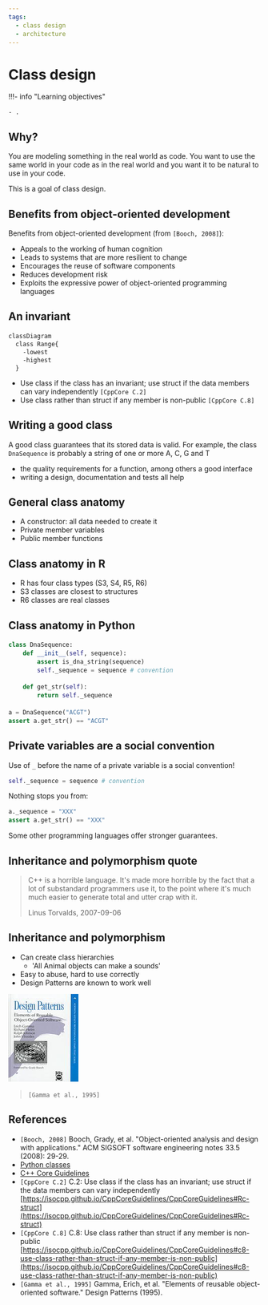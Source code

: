 ```yaml
---
tags:
  - class design
  - architecture
---
```


# Class design

!!!- info "Learning objectives"

    - .

## Why?

You are modeling something in the real world as code.
You want to use the same world in your code as in the real world
and you want it to be natural to use in your code.

This is a goal of class design.

## Benefits from object-oriented development

Benefits from object-oriented development (from `[Booch, 2008]`):

- Appeals to the working of human cognition
- Leads to systems that are more resilient to change
- Encourages the reuse of software components
- Reduces development risk
- Exploits the expressive power of object-oriented programming languages

## An invariant

```mermaid
classDiagram
  class Range{
    -lowest
    -highest
  }
```

- Use class if the class has an invariant;
  use struct if the data members can vary independently `[CppCore C.2]`
- Use class rather than struct if any member is non-public `[CppCore C.8]`

## Writing a good class

A good class guarantees that its stored data is valid.
For example, the class `DnaSequence`
is probably a string of one or more A, C, G and T

- the quality requirements for a function, among others a good interface
- writing a design, documentation and tests all help

## General class anatomy

- A constructor: all data needed to create it
- Private member variables
- Public member functions

## Class anatomy in R

- R has four class types (S3, S4, R5, R6)
- S3 classes are closest to structures
- R6 classes are real classes

## Class anatomy in Python

```python
class DnaSequence:
    def __init__(self, sequence):
        assert is_dna_string(sequence)
        self._sequence = sequence # convention

    def get_str(self):
        return self._sequence

a = DnaSequence("ACGT")
assert a.get_str() == "ACGT"
```

## Private variables are a social convention

Use of `_` before the name of a private variable is a social convention!

```python
self._sequence = sequence # convention
```

Nothing stops you from:

```python
a._sequence = "XXX"
assert a.get_str() == "XXX"
```

Some other programming languages offer stronger guarantees.

## Inheritance and polymorphism quote

> C++ is a horrible language.
> It's made more horrible by the fact
> that a lot of substandard programmers use it,
> to the point where it's much much easier
> to generate total and utter crap with it.
>
> Linus Torvalds, 2007-09-06

## Inheritance and polymorphism

- Can create class hierarchies
    - 'All Animal objects can make a sounds'
- Easy to abuse, hard to use correctly
- Design Patterns are known to work well

![Gamma et al., 1995](design_patterns_book.jpg)

> `[Gamma et al., 1995]`

## References

- `[Booch, 2008]` Booch, Grady, et al. "Object-oriented analysis and design with applications." ACM SIGSOFT software engineering notes 33.5 (2008): 29-29.
- [Python classes](https://docs.python.org/3/tutorial/classes.html)
- [C++ Core Guidelines](https://isocpp.github.io/CppCoreGuidelines/CppCoreGuidelines#S-class)
- `[CppCore C.2]` C.2: Use class if the class has an invariant; use struct
  if the data members can vary independently
  [https://isocpp.github.io/CppCoreGuidelines/CppCoreGuidelines#Rc-struct](https://isocpp.github.io/CppCoreGuidelines/CppCoreGuidelines#Rc-struct)
- `[CppCore C.8]` C.8: Use class rather than struct if any member is non-public
  [https://isocpp.github.io/CppCoreGuidelines/CppCoreGuidelines#c8-use-class-rather-than-struct-if-any-member-is-non-public](https://isocpp.github.io/CppCoreGuidelines/CppCoreGuidelines#c8-use-class-rather-than-struct-if-any-member-is-non-public)
- `[Gamma et al., 1995]` Gamma, Erich, et al.
  "Elements of reusable object-oriented software." Design Patterns (1995).
